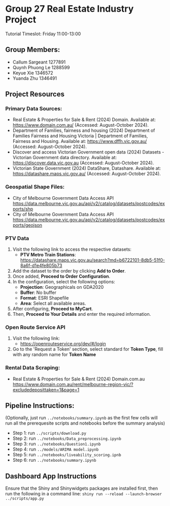 # Group 27 Real Estate Industry Project

Tutorial Timeslot: Friday 11:00-13:00

## Group Members:
- Callum Sargeant 1277891
- Quynh Phuong Le 1288599
- Keyue Xie 1346572
- Yuanda Zhu 1346491

## Project Resources
### Primary Data Sources:
- Real Estate & Properties for Sale & Rent (2024) Domain. Available at: https://www.domain.com.au/ (Accessed: August-October 2024).
- Department of Families, fairness and housing (2024) Department of Families Fairness and Housing Victoria | Department of Families, Fairness and Housing. Available at: https://www.dffh.vic.gov.au/ (Accessed: August-October 2024).
- Discover and access Victorian Government open data (2024) Datasets - Victorian Government data directory. Available at: https://discover.data.vic.gov.au (Accessed: August-October 2024).
- Victorian State Government (2024) DataShare, Datashare. Available at: https://datashare.maps.vic.gov.au/ (Accessed: August-October 2024). 
### Geospatial Shape Files:
- City of Melbourne Government Data Access API https://data.melbourne.vic.gov.au/api/v2/catalog/datasets/postcodes/exports/shp
- City of Melbourne Government Data Access API https://data.melbourne.vic.gov.au/api/v2/catalog/datasets/postcodes/exports/geojson
### PTV Data
1. Visit the following link to access the respective datasets:
   - **PTV Metro Train Stations**: https://datashare.maps.vic.gov.au/search?md=b6722101-8db5-51f0-8a6f-d1e4fe805b73
2. Add the dataset to the order by clicking **Add to Order**.
3. Once added, **Proceed to Order Configuration**.
4. In the configuration, select the following options:
   - **Projection**: Geographicals on GDA2020
   - **Buffer**: No buffer
   - **Format**: ESRI Shapefile
   - **Area**: Select all available areas.
5. After configuring, **Proceed to MyCart**.
6. Then, **Proceed to Your Details** and enter the required information.
### Open Route Service API
1. Visit the following link:
   - https://openrouteservice.org/dev/#/login
2. Go to the 'Request a Token' section, select standard for **Token Type**, fill with any random name for **Token Name**
### Rental Data Scraping:
- Real Estate & Properties for Sale & Rent (2024) Domain.com.au https://www.domain.com.au/rent/melbourne-region-vic/?excludedeposittaken=1&page=1

## Pipeline Instructions:
(Optionally, just run `../notebooks/summary.ipynb` as the first few cells will run all the prerequesite scripts and notebooks before the summary analysis)
- Step 1: run `../scripts/download.py`
- Step 2: run `../notebooks/Data_preprocessing.ipynb`
- Step 3: run `../notebooks/Question1.ipynb`
- Step 4: run `../models/ARIMA model.ipynb`
- Step 5: run `../notebooks/liveability_scoring.ipnb`
- Step 6: run `../notebooks/summary.ipynb`

## Dashboard App Instructions
Ensure that the Shiny and Shinywidgets packages are installed first, then run the following in a command line:
`shiny run --reload --launch-browser ../scripts/app.py`
